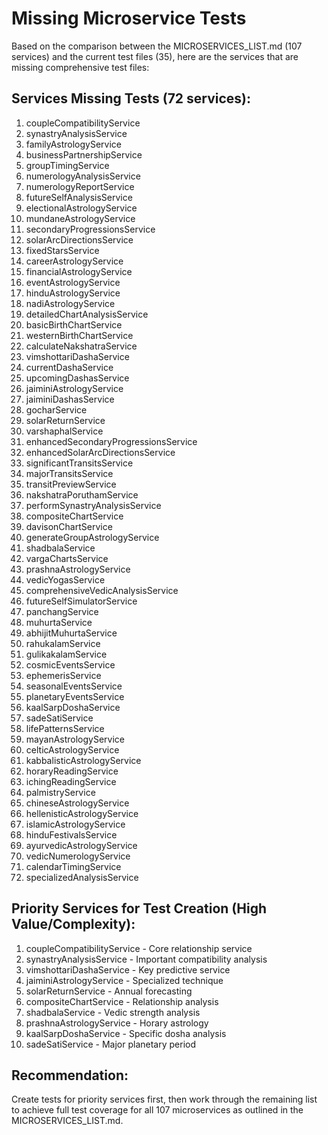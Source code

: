 # Missing Microservice Tests

Based on the comparison between the MICROSERVICES_LIST.md (107 services) and the current test files (35), here are the services that are missing comprehensive test files:

## Services Missing Tests (72 services):

1. coupleCompatibilityService
2. synastryAnalysisService
3. familyAstrologyService
4. businessPartnershipService
5. groupTimingService
6. numerologyAnalysisService
7. numerologyReportService
8. futureSelfAnalysisService
9. electionalAstrologyService
10. mundaneAstrologyService
11. secondaryProgressionsService
12. solarArcDirectionsService
13. fixedStarsService
14. careerAstrologyService
15. financialAstrologyService
16. eventAstrologyService
17. hinduAstrologyService
18. nadiAstrologyService
19. detailedChartAnalysisService
20. basicBirthChartService
21. westernBirthChartService
22. calculateNakshatraService
23. vimshottariDashaService
24. currentDashaService
25. upcomingDashasService
26. jaiminiAstrologyService
27. jaiminiDashasService
28. gocharService
29. solarReturnService
30. varshaphalService
31. enhancedSecondaryProgressionsService
32. enhancedSolarArcDirectionsService
33. significantTransitsService
34. majorTransitsService
35. transitPreviewService
36. nakshatraPoruthamService
37. performSynastryAnalysisService
38. compositeChartService
39. davisonChartService
40. generateGroupAstrologyService
41. shadbalaService
42. vargaChartsService
43. prashnaAstrologyService
44. vedicYogasService
45. comprehensiveVedicAnalysisService
46. futureSelfSimulatorService
47. panchangService
48. muhurtaService
49. abhijitMuhurtaService
50. rahukalamService
51. gulikakalamService
52. cosmicEventsService
53. ephemerisService
54. seasonalEventsService
55. planetaryEventsService
56. kaalSarpDoshaService
57. sadeSatiService
58. lifePatternsService
59. mayanAstrologyService
60. celticAstrologyService
61. kabbalisticAstrologyService
62. horaryReadingService
63. ichingReadingService
64. palmistryService
65. chineseAstrologyService
66. hellenisticAstrologyService
67. islamicAstrologyService
68. hinduFestivalsService
69. ayurvedicAstrologyService
70. vedicNumerologyService
71. calendarTimingService
72. specializedAnalysisService

## Priority Services for Test Creation (High Value/Complexity):

1. coupleCompatibilityService - Core relationship service
2. synastryAnalysisService - Important compatibility analysis
3. vimshottariDashaService - Key predictive service
4. jaiminiAstrologyService - Specialized technique
5. solarReturnService - Annual forecasting
6. compositeChartService - Relationship analysis
7. shadbalaService - Vedic strength analysis
8. prashnaAstrologyService - Horary astrology
9. kaalSarpDoshaService - Specific dosha analysis
10. sadeSatiService - Major planetary period

## Recommendation:

Create tests for priority services first, then work through the remaining list to achieve full test coverage for all 107 microservices as outlined in the MICROSERVICES_LIST.md.